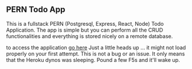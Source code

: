 ## PERN Todo App

This is a fullstack PERN (Postgresql, Express, React, Node) Todo Application. The app is simple but you can perform all the CRUD functionalities and everything is stored nicely on a remote database.

to access the application [go here](https://pern-todo-app-hamed.herokuapp.com/)
Just a little heads up ... it might not load properly on your first attempt. This is not a bug or an issue. It only means that the Heroku dynos was sleeping. Pound a few F5s and it'll wake up.
